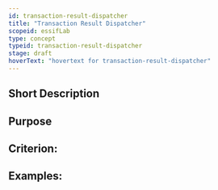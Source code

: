 ```yaml
---
id: transaction-result-dispatcher
title: "Transaction Result Dispatcher"
scopeid: essifLab
type: concept
typeid: transaction-result-dispatcher
stage: draft
hoverText: "hovertext for transaction-result-dispatcher"
---
```


## Short Description

## Purpose

## Criterion:

## Examples:
